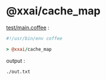 [‼️]: ✏️README.mdt

# @xxai/cache_map

[test/main.coffee](./test/main.coffee) :

```coffee
#!/usr/bin/env coffee

> @xxai/cache_map
```

output :

```
./out.txt
```
